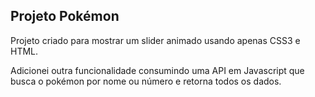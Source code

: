 ## Projeto Pokémon

Projeto criado para mostrar um slider animado usando apenas CSS3 e HTML.

Adicionei outra funcionalidade consumindo uma API em Javascript que busca o pokémon por nome ou número e retorna todos os dados.
